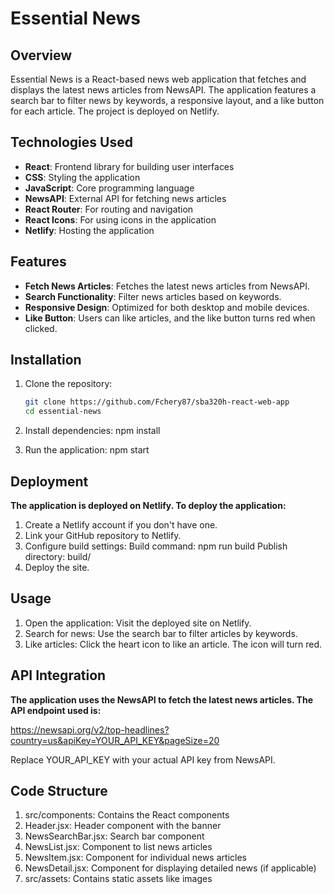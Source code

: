 # Essential News

## Overview
Essential News is a React-based news web application that fetches and displays the latest news articles from NewsAPI. The application features a search bar to filter news by keywords, a responsive layout, and a like button for each article. The project is deployed on Netlify.

## Technologies Used
- **React**: Frontend library for building user interfaces
- **CSS**: Styling the application
- **JavaScript**: Core programming language
- **NewsAPI**: External API for fetching news articles
- **React Router**: For routing and navigation
- **React Icons**: For using icons in the application
- **Netlify**: Hosting the application

## Features
- **Fetch News Articles**: Fetches the latest news articles from NewsAPI.
- **Search Functionality**: Filter news articles based on keywords.
- **Responsive Design**: Optimized for both desktop and mobile devices.
- **Like Button**: Users can like articles, and the like button turns red when clicked.

## Installation

1. Clone the repository:
   ```bash
   git clone https://github.com/Fchery87/sba320h-react-web-app
   cd essential-news

2. Install dependencies:
    npm install

3. Run the application:
    npm start

## Deployment
**The application is deployed on Netlify. To deploy the application:**

1. Create a Netlify account if you don't have one.
2. Link your GitHub repository to Netlify.
3. Configure build settings:
    Build command: npm run build
    Publish directory: build/
4. Deploy the site.

## Usage
1. Open the application: Visit the deployed site on Netlify.
2. Search for news: Use the search bar to filter articles by keywords.
3. Like articles: Click the heart icon to like an article. The icon will turn red.

## API Integration
**The application uses the NewsAPI to fetch the latest news articles. The API endpoint used is:**

https://newsapi.org/v2/top-headlines?country=us&apiKey=YOUR_API_KEY&pageSize=20

Replace YOUR_API_KEY with your actual API key from NewsAPI.

## Code Structure
1. src/components: Contains the React components
2. Header.jsx: Header component with the banner
3. NewsSearchBar.jsx: Search bar component
4. NewsList.jsx: Component to list news articles
5. NewsItem.jsx: Component for individual news articles
6. NewsDetail.jsx: Component for displaying detailed news (if applicable)
7. src/assets: Contains static assets like images